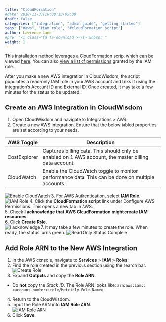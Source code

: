 ```yaml
---
title: "CloudFormation"
#date: 2018-11-30T16:08:13-05:00
draft: false
categories: ["integration", "admin guide", "getting started"]
tags: ["#aws", "#iam role", "#cloudFormation script"]
author: Lawrence Lane
#pre: "<i class='fa fa-download'></i> &nbsp; "
weight: 1
---
```

This installation method leverages a CloudFormation script which can be viewed [here](https://s3-us-west-2.amazonaws.com/com-netuitive-app-usw2-www/assets/cloudformation/metricly-read-only-role.template). You can also [view a list of permissions](/images/AWS-CloudFormation-Installation/cloudformation-permissions.png) granted by the IAM role.

After you make a new AWS integration in CloudWisdom, the script populates a read-only IAM role in your AWS account and links it using the integration’s Account ID and External ID. Once created, it may take a few minutes for the status to be updated.

## Create an AWS Integration in CloudWisdom
1. Open CloudWisdom and navigate to Integrations > AWS.  
2. Create a new AWS integration. Ensure that the below tabled properties are set according to your needs.

| AWS Toggle   | Description |
|--------------|---------------------------------------------------------------|
| CostExplorer | Captures billing data. This should only be enabled on 1 AWS account, the master billing data account. |
| CloudWatch   | Enable the CloudWatch toggle to monitor performance data. This can be done on multiple accounts. |  
![Enable CloudWatch](/images/AWS-CloudFormation-Installation/enable-cloudwatch.png)
3. For AWS Authentication, select **IAM Role**.  
![IAM Role](/images/AWS-CloudFormation-Installation/iam-role.png)
4. Click the **CloudFormation script** link under Configure AWS Permissions. This opens a new tab in AWS.  
5. Check **I acknowledge that AWS CloudFormation might create IAM resources**.  
6. Click **Create Role**.  
![I acknowledge](/images/AWS-CloudFormation-Installation/i-acknowledge.png)
7. It may take a few minutes to create the role. When ready, the status turns green.
![Read Only Status Complete](/images/AWS-CloudFormation-Installation/read-only-status-complete.png)

## Add Role ARN to the New AWS Integration
1. In the AWS console, navigate to **Services** > **IAM** > **Roles**.  
2. Find the role created in the previous section using the search bar.  
![Create Role](/images/AWS-CloudFormation-Installation/create-role.png)
3. Expand **Outputs** and copy the **Role ARN**.  
 - Do **not** copy the _Stack ID_. The Role ARN looks like: `arn:aws:iam::<account-number>:role/Metricly-Role-Name>`
4. Return to the CloudWisdom.   
5. Input the Role ARN into **IAM Role ARN**.  
![IAM Role ARN](/images/AWS-CloudFormation-Installation/iam-role-arn.png)
6. Click **Save**.  
